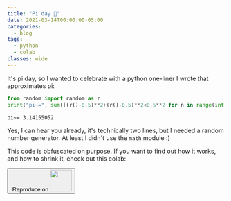 ```yaml
---
title: "Pi day 🥧"
date: 2021-03-14T00:00:00-05:00
categories:
  - blog
tags:
  - python
  - colab
classes: wide
---
```


It's pi day, so I wanted to celebrate with a python one-liner I wrote that approximates pi:

```python
from random import random as r
print("pi~=", sum([(r()-0.5)**2+(r()-0.5)**2<0.5**2 for n in range(int(1e6))])/(1e6*0.5**2))
```
```
pi~= 3.14155052
```

Yes, I can hear you already, it's technically two lines, but I needed a random number generator. At least I didn't use the `math` module :)

This code is obfuscated on purpose. If you want to find out how it works, and how to shrink it, check out this colab:

<a href='https://colab.research.google.com/drive/1GT6_NJR3TS3A3LRshTTl4RFdjnnYNoev?usp=sharing'>
<button type='button'>&nbsp;Reproduce on <span><img src="../../assets/images/colab.jpeg" width="50" height="50" /></span></button>
</a>
